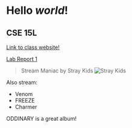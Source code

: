 # **Hello** *world*!

## CSE 15L
[Link to class website!](https://ucsd-cse12-sp22.github.io/)

[Lab Report 1](https://elchun02.github.io/cse15l-lab-reports/lab-report-1-week-2.html)

> Stream Maniac by Stray Kids
![Stray Kids](https://user-images.githubusercontent.com/103269534/162474885-b3b74af2-2d3b-4bbf-8b6e-3b63d5199a6f.png)

Also stream:
* Venom
* FREEZE
* Charmer

ODDINARY is a great album!
